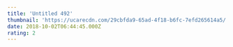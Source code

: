 ```yaml
---
title: 'Untitled 492'
thumbnail: 'https://ucarecdn.com/29cbfda9-65ad-4f18-b6fc-7efd265614a5/'
date: 2018-10-02T06:44:45.000Z
rating: 2
---
```


